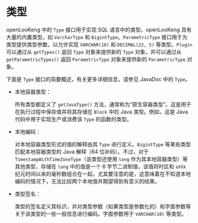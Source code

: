 
# 类型

openLooKeng 中的 ``Type`` 接口用于实现 SQL 语言中的类型。openLooKeng 具有大量的内置类型，如 ``VarcharType`` 和 ``BigintType``。``ParametricType`` 接口用于为类型提供类型参数，以允许实现 ``VARCHAR(10)`` 和 ``DECIMAL(22, 5)`` 等类型。``Plugin`` 可以通过从 ``getTypes()`` 返回 ``Type`` 对象来提供新的 ``Type`` 对象，并可以通过从 ``getParametricTypes()`` 返回 ``ParametricType`` 对象来提供新的 ``ParametricType`` 对象。

下面是 ``Type`` 接口的简要概述，有关更多详细信息，请参见 JavaDoc 中的 ``Type``。


* 本地容器类型：

  所有类型都定义了 ``getJavaType()`` 方法，通常称为“原生容器类型”。这是用于在执行过程中保存值并将其存储在 ``Block`` 中的 Java 类型。例如，这是 Java 代码中用于实现生产或消费该 ``Type`` 的函数的类型。
  
* 本地编码：

  对本地容器类型形式的值的解释由其 ``Type`` 进行定义。``BigintType`` 等某些类型匹配本地容器类型的 Java 解释（64 位补码）。不过，对于 ``TimestampWithTimeZoneType``（该类型还使用 ``long`` 作为其本地容器类型）等其他类型，存储在 ``long`` 中的值是一个 8 字节二进制值，该值将时区和 unix 纪元时间以来的毫秒数组合在一起。尤其要注意的是，这意味着在不知道本地编码的情况下，无法比较两个本地值并期望得到有意义的结果。
  
  
  
* 类型签名：

  类型的签名定义其标识，并对类型参数（如果类型是参数化的）和字面参数等关于该类型的一些一般信息进行编码。字面参数用于 ``VARCHAR(10)`` 等类型。
  
